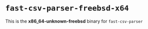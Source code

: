 # `fast-csv-parser-freebsd-x64`

This is the **x86_64-unknown-freebsd** binary for `fast-csv-parser`
